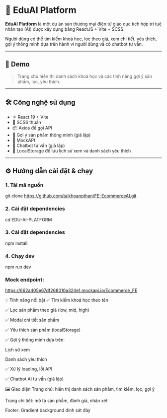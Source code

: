 # 🧠 EduAI Platform

**EduAI Platform** là một dự án sàn thương mại điện tử giáo dục tích hợp trí tuệ nhân tạo (AI) được xây dựng bằng ReactJS + Vite + SCSS.

Người dùng có thể tìm kiếm khoá học, lọc theo giá, xem chi tiết, yêu thích, gợi ý thông minh dựa trên hành vi người dùng và có chatbot tư vấn.

---

## 🚀 Demo

> Trang chủ hiển thị danh sách khoá học và các tính năng gợi ý sản phẩm, lọc, yêu thích.

---

## 🛠️ Công nghệ sử dụng

- ⚛️ React 19 + Vite
- 🎨 SCSS thuần
- 📦 Axios để gọi API
- 🧠 Gợi ý sản phẩm thông minh (giả lập)
- 📡 MockAPI
- 💬 Chatbot tư vấn (giả lập)
- 📌 LocalStorage để lưu lịch sử xem và danh sách yêu thích

---

## ⚙️ Hướng dẫn cài đặt & chạy

### 1. Tải mã nguồn

git clone https://github.com/taikhoanpthan/FE-EcommerceAI.git

### 2. Cài đặt dependencies

cd EDU-AI-PLATFORM

### 3. Cài đặt dependencies

npm install

### 4. Chạy dev

npm run dev

### Mock endpoint:

https://662a405e67df268010a324e1.mockapi.io/Ecommerce_FE

💡 Tính năng nổi bật
✅ Tìm kiếm khoá học theo tên

✅ Lọc sản phẩm theo giá (low, mid, high)

✅ Modal chi tiết sản phẩm

✅ Yêu thích sản phẩm (localStorage)

✅ Gợi ý thông minh dựa trên:

Lịch sử xem

Danh sách yêu thích

✅ Xử lý loading, lỗi API

✅ Chatbot AI tư vấn (giả lập)

🖼️ Giao diện
Trang chủ: hiển thị danh sách sản phẩm, tìm kiếm, lọc, gợi ý

Trang chi tiết: mô tả sản phẩm, đánh giá, nhận xét

Footer: Gradient background dính sát đáy
